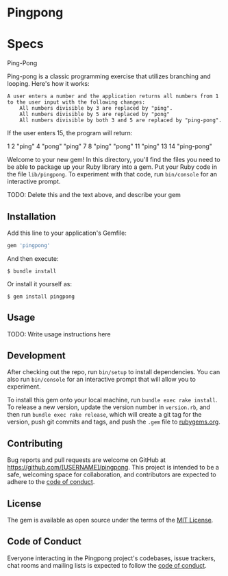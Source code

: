 # Pingpong

# Specs

Ping-Pong

Ping-pong is a classic programming exercise that utilizes branching and looping. Here's how it works:

    A user enters a number and the application returns all numbers from 1 to the user input with the following changes:
        All numbers divisible by 3 are replaced by "ping".
        All numbers divisible by 5 are replaced by "pong"
        All numbers divisible by both 3 and 5 are replaced by "ping-pong".

If the user enters 15, the program will return:

1
2
"ping"
4
"pong"
"ping"
7
8
"ping"
"pong"
11
"ping"
13
14
"ping-pong"

Welcome to your new gem! In this directory, you'll find the files you need to be able to package up your Ruby library into a gem. Put your Ruby code in the file `lib/pingpong`. To experiment with that code, run `bin/console` for an interactive prompt.

TODO: Delete this and the text above, and describe your gem

## Installation

Add this line to your application's Gemfile:

```ruby
gem 'pingpong'
```

And then execute:

    $ bundle install

Or install it yourself as:

    $ gem install pingpong

## Usage

TODO: Write usage instructions here

## Development

After checking out the repo, run `bin/setup` to install dependencies. You can also run `bin/console` for an interactive prompt that will allow you to experiment.

To install this gem onto your local machine, run `bundle exec rake install`. To release a new version, update the version number in `version.rb`, and then run `bundle exec rake release`, which will create a git tag for the version, push git commits and tags, and push the `.gem` file to [rubygems.org](https://rubygems.org).

## Contributing

Bug reports and pull requests are welcome on GitHub at https://github.com/[USERNAME]/pingpong. This project is intended to be a safe, welcoming space for collaboration, and contributors are expected to adhere to the [code of conduct](https://github.com/[USERNAME]/pingpong/blob/master/CODE_OF_CONDUCT.md).

## License

The gem is available as open source under the terms of the [MIT License](https://opensource.org/licenses/MIT).

## Code of Conduct

Everyone interacting in the Pingpong project's codebases, issue trackers, chat rooms and mailing lists is expected to follow the [code of conduct](https://github.com/[USERNAME]/pingpong/blob/master/CODE_OF_CONDUCT.md).
